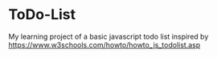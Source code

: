 # ToDo-List
My learning project of a basic javascript todo list inspired by https://www.w3schools.com/howto/howto_js_todolist.asp